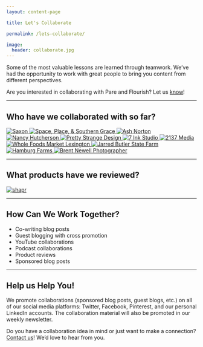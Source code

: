 ```yaml
---
layout: content-page

title: Let's Collaborate

permalink: /lets-collaborate/

image:
  header: collaborate.jpg
---
```


Some of the most valuable lessons are learned through teamwork. We’ve had the opportunity to work with great people to bring you content from different perspectives.

Are you interested in collaborating with Pare and Flourish? Let us [know](mailto:{{site.email}})!

<hr class="secondary">

## Who have we collaborated with so far?

<div class="collaborateList">
	<a href="/blog/interview-tips-from-an-introvert/">
		<img src="/assets/images/other/collaborate/saxon.jpg" alt="Saxon">
	</a>
	<a href="/blog/your-questions-about-workplace-holidays-answered/">
		<img src="/assets/images/other/collaborate/space-place-and-southern-grace.png" alt="Space, Place, & Southern Grace">
	</a>
	<a href="/blog/stop-consuming-learn-by-doing/">
		<img src="/assets/images/other/collaborate/ash-norton.png" alt="Ash Norton">
	</a>
	<a href="/blog/three-benefits-of-reiki-as-self-care/">
		<img src="/assets/images/other/collaborate/nancy-hutcherson.png" alt="Nancy Hutcherson">
	</a>
	<a href="http://www.prettystrange.design/">
		<img src="/assets/images/other/collaborate/pretty-strange-design.jpg" alt="Pretty Strange Design">
	</a>
	<a href="https://www.instagram.com/7inkstudio/">
		<img src="/assets/images/other/collaborate/7-ink-studio.png" alt="7 Ink Studio">
	</a>
	<a href="https://www.instagram.com/2137media/">
		<img src="/assets/images/other/collaborate/2137-media.jpg" alt="2137 Media">
	</a>
	<a href="https://www.wholefoodsmarket.com/stores/lexington">
		<img src="/assets/images/other/collaborate/whole-foods-market-lexington.jpg" alt="Whole Foods Market Lexington">
	</a>
	<a href="https://www.facebook.com/JarredButlerStateFarm/">
		<img src="/assets/images/other/collaborate/jarred-butler-state-farm.jpg" alt="Jarred Butler State Farm">
	</a>
	<a href="https://www.hamburgfarmslex.com/">
		<img src="/assets/images/other/collaborate/hamburg-farms.jpg" alt="Hamburg Farms">
	</a>
	<a href="https://www.brentnewell.com/">
		<img src="/assets/images/other/collaborate/brent-newell.png" alt="Brent Newell Photographer">
	</a>
</div>

<hr class="secondary">

## What products have we reviewed?

<div class="collaborateList">
	<a href="/blog/why-you-should-be-using-the-shapr-networking-app/">
		<img src="/assets/images/other/collaborate/shapr.png" alt="shapr">
	</a>
</div>

<hr class="secondary">

## How Can We Work Together?

- Co-writing blog posts
- Guest blogging with cross promotion
- YouTube collaborations
- Podcast collaborations
- Product reviews 
- Sponsored blog posts

<hr class="secondary">

## Help us Help You!

We promote collaborations (sponsored blog posts, guest blogs, etc.) on all of our social media platforms: Twitter, Facebook, Pinterest, and our personal LinkedIn accounts. The collaboration material will also be promoted in our weekly newsletter. 

Do you have a collaboration idea in mind or just want to make a connection? [Contact us](mailto:{{site.email}})! We’d love to hear from you. 